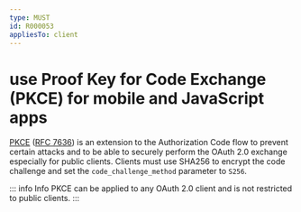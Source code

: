 ```yaml
---
type: MUST
id: R000053
appliesTo: client
---
```


# use Proof Key for Code Exchange (PKCE) for mobile and JavaScript apps

[PKCE](https://oauth.net/2/pkce) ([RFC 7636](https://tools.ietf.org/html/rfc7636)) is an extension to the Authorization Code flow to prevent certain attacks and to be able to securely perform the OAuth 2.0 exchange especially for public clients.
Clients must use SHA256 to encrypt the code challenge and set the `code_challenge_method` parameter to `S256`.

::: info Info
PKCE can be applied to any OAuth 2.0 client and is not restricted to public clients.
:::
